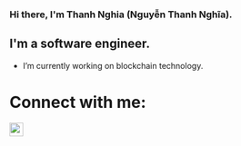  
<!-- <br>
Tôi không có khả năng biết hết mọi thứ nhưng tôi có khả năng tra google ! -->


<!-- ## 🌐 Socials: -->


### Hi there, I'm Thanh Nghia (Nguyễn Thanh Nghĩa).


## I'm a software engineer.

- I’m currently working on blockchain technology.

# Connect with me:
<!-- [<img align="left" alt="" width="52px" src="https://cdn.jsdelivr.net/npm/simple-icons@v3/icons/facebook.svg" />][Facebook]
<br/> -->
[<img align="left" alt="" width="24px" src="https://cdn.jsdelivr.net/npm/simple-icons@3.13.0/icons/instagram.svg" />][Instagram]
<br/>

<!-- [Facebook]: https://www.facebook.com/ThanhNghia14.9 -->
<!-- <br> -->
[Instagram]: https://www.instagram.com/thanh_nghiax_22

